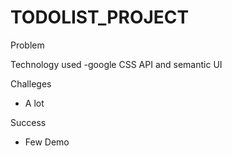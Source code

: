 # TODOLIST_PROJECT

Problem

Technology used
-google CSS API and semantic UI

Challeges
- A lot

Success
- Few
Demo
